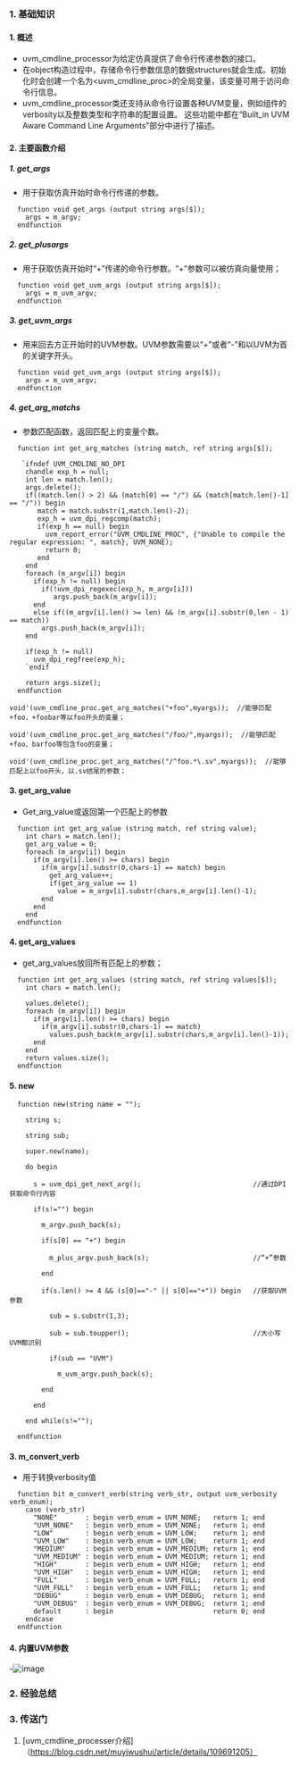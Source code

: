 ### 1. 基础知识
#### 1. 概述
- uvm_cmdline_processor为给定仿真提供了命令行传递参数的接口。
- 在object构造过程中，存储命令行参数信息的数据structures就会生成。初始化时会创建一个名为<uvm_cmdline_proc>的全局变量，该变量可用于访问命令行信息。
- uvm_cmdline_processor类还支持从命令行设置各种UVM变量，例如组件的verbosity以及整数类型和字符串的配置设置。 这些功能中都在“Built_in UVM Aware Command Line Arguments”部分中进行了描述。

#### 2. 主要函数介绍
##### 1. get_args
- 用于获取仿真开始时命令行传递的参数。
~~~
  function void get_args (output string args[$]);
    args = m_argv;
  endfunction
~~~

##### 2. get_plusargs
- 用于获取仿真开始时“+”传递的命令行参数。“+”参数可以被仿真向量使用；
~~~
  function void get_uvm_args (output string args[$]);
    args = m_uvm_argv;
  endfunction
~~~

##### 3. get_uvm_args
- 用来回去方正开始时的UVM参数。UVM参数需要以“+”或者“-”和以UVM为首的关键字开头。
~~~
  function void get_uvm_args (output string args[$]);
    args = m_uvm_argv;
  endfunction
~~~

##### 4. get_arg_matchs
- 参数匹配函数，返回匹配上的变量个数。

~~~
  function int get_arg_matches (string match, ref string args[$]);
 
   `ifndef UVM_CMDLINE_NO_DPI
    chandle exp_h = null;
    int len = match.len();
    args.delete();
    if((match.len() > 2) && (match[0] == "/") && (match[match.len()-1] == "/")) begin
       match = match.substr(1,match.len()-2);
       exp_h = uvm_dpi_regcomp(match);
       if(exp_h == null) begin
         uvm_report_error("UVM_CMDLINE_PROC", {"Unable to compile the regular expression: ", match}, UVM_NONE);
         return 0;
       end
    end
    foreach (m_argv[i]) begin
      if(exp_h != null) begin
        if(!uvm_dpi_regexec(exp_h, m_argv[i]))
           args.push_back(m_argv[i]);
      end
      else if((m_argv[i].len() >= len) && (m_argv[i].substr(0,len - 1) == match))
        args.push_back(m_argv[i]);
    end
 
    if(exp_h != null)
      uvm_dpi_regfree(exp_h);
    `endif
 
    return args.size();
  endfunction
~~~

~~~
void'(uvm_cmdline_proc.get_arg_matches("+foo",myargs));  //能够匹配+foo，+foobar等以foo开头的变量；
 
void'(uvm_cmdline_proc.get_arg_matches("/foo/",myargs));  //能够匹配+foo、barfoo等包含foo的变量；
 
void'(uvm_cmdline_proc.get_arg_matches("/^foo.*\.sv",myargs));  //能够匹配上以foo开头，以.sv结尾的参数；
~~~

#### 3. get_arg_value
- Get_arg_value或返回第一个匹配上的参数
~~~
  function int get_arg_value (string match, ref string value);
    int chars = match.len();
    get_arg_value = 0;
    foreach (m_argv[i]) begin
      if(m_argv[i].len() >= chars) begin
        if(m_argv[i].substr(0,chars-1) == match) begin
          get_arg_value++;
          if(get_arg_value == 1)
            value = m_argv[i].substr(chars,m_argv[i].len()-1);
        end
      end
    end
  endfunction
~~~

#### 4. get_arg_values
- get_arg_values放回所有匹配上的参数；
~~~
  function int get_arg_values (string match, ref string values[$]);
    int chars = match.len();
 
    values.delete();
    foreach (m_argv[i]) begin
      if(m_argv[i].len() >= chars) begin
        if(m_argv[i].substr(0,chars-1) == match)
          values.push_back(m_argv[i].substr(chars,m_argv[i].len()-1));
      end
    end
    return values.size();
  endfunction
~~~

#### 5. new
~~~
  function new(string name = "");
 
    string s;
 
    string sub;
 
    super.new(name);
 
    do begin
 
      s = uvm_dpi_get_next_arg();                            //通过DPI获取命令行内容
 
      if(s!="") begin
 
        m_argv.push_back(s);
 
        if(s[0] == "+") begin
 
          m_plus_argv.push_back(s);                          //“+”参数
 
        end
 
        if(s.len() >= 4 && (s[0]=="-" || s[0]=="+")) begin   //获取UVM参数
 
          sub = s.substr(1,3);
 
          sub = sub.toupper();                               //大小写UVM都识别
 
          if(sub == "UVM")
 
            m_uvm_argv.push_back(s);
 
        end
 
      end
 
    end while(s!="");
 
  endfunction
~~~

#### 3. m_convert_verb
- 用于转换verbosity值
~~~
  function bit m_convert_verb(string verb_str, output uvm_verbosity verb_enum);
    case (verb_str)
      "NONE"       : begin verb_enum = UVM_NONE;   return 1; end
      "UVM_NONE"   : begin verb_enum = UVM_NONE;   return 1; end
      "LOW"        : begin verb_enum = UVM_LOW;    return 1; end
      "UVM_LOW"    : begin verb_enum = UVM_LOW;    return 1; end
      "MEDIUM"     : begin verb_enum = UVM_MEDIUM; return 1; end
      "UVM_MEDIUM" : begin verb_enum = UVM_MEDIUM; return 1; end
      "HIGH"       : begin verb_enum = UVM_HIGH;   return 1; end
      "UVM_HIGH"   : begin verb_enum = UVM_HIGH;   return 1; end
      "FULL"       : begin verb_enum = UVM_FULL;   return 1; end
      "UVM_FULL"   : begin verb_enum = UVM_FULL;   return 1; end
      "DEBUG"      : begin verb_enum = UVM_DEBUG;  return 1; end
      "UVM_DEBUG"  : begin verb_enum = UVM_DEBUG;  return 1; end
      default      : begin                         return 0; end
    endcase
  endfunction
~~~


#### 4. 内置UVM参数
 -![image](99_img/Snipaste_2024-11-27_19-55-04.png)

### 2. 经验总结
 

### 3. 传送门
1. [uvm_cmdline_processer介绍]（https://blog.csdn.net/muyiwushui/article/details/109691205）